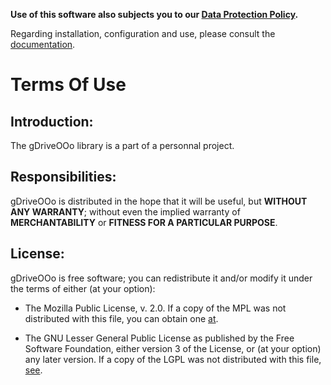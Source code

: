 **Use of this software also subjects you to our [Data Protection Policy](https://prrvchr.github.io/gDriveOOo/gDriveOOo/registration/PrivacyPolicy_en).**

Regarding installation, configuration and use, please consult the [documentation](https://prrvchr.github.io/gDriveOOo).

# Terms Of Use

## Introduction:

The gDriveOOo library is a part of a personnal project.

## Responsibilities:

gDriveOOo is distributed in the hope that it will be useful, but **WITHOUT ANY WARRANTY**; without even the implied warranty of **MERCHANTABILITY** or **FITNESS FOR A PARTICULAR PURPOSE**.

## License:

gDriveOOo is free software; you can redistribute it and/or modify it under the terms of either (at your option):

- The Mozilla Public License, v. 2.0. If a copy of the MPL was not distributed with this file, you can obtain one [at](http://mozilla.org/MPL/2.0/).

- The GNU Lesser General Public License as published by the Free Software Foundation, either version 3 of the License, or (at your option) any later version. If a copy of the LGPL was not distributed with this file, [see](http://www.gnu.org/licenses/).
